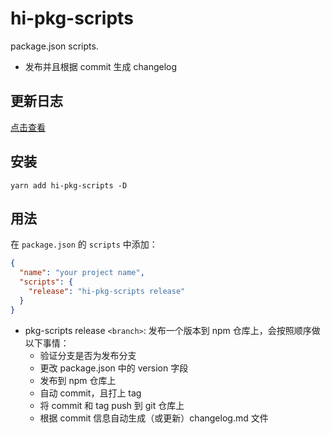 # hi-pkg-scripts

package.json scripts.

- 发布并且根据 commit 生成 changelog

## 更新日志

[点击查看](./changelog.md)


## 安装

```shell
yarn add hi-pkg-scripts -D
```

## 用法

在 `package.json` 的 `scripts` 中添加：

```json
{
  "name": "your project name",
  "scripts": {
    "release": "hi-pkg-scripts release"
  }
}
```

- pkg-scripts release `<branch>`: 发布一个版本到 npm 仓库上，会按照顺序做以下事情：
  - 验证分支是否为发布分支
  - 更改 package.json 中的 version 字段
  - 发布到 npm 仓库上
  - 自动 commit，且打上 tag
  - 将 commit 和 tag push 到 git 仓库上
  - 根据 commit 信息自动生成（或更新）changelog.md 文件
